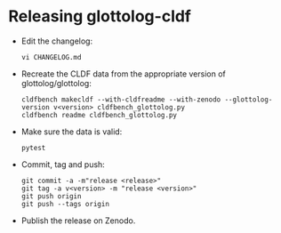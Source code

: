 # Releasing glottolog-cldf

- Edit the changelog:
  ```shell
  vi CHANGELOG.md
  ```
- Recreate the CLDF data from the appropriate version of glottolog/glottolog:
  ```shell
  cldfbench makecldf --with-cldfreadme --with-zenodo --glottolog-version v<version> cldfbench_glottolog.py
  cldfbench readme cldfbench_glottolog.py
  ```
- Make sure the data is valid:
  ```shell
  pytest
  ```
- Commit, tag and push:
  ```shell
  git commit -a -m"release <release>"
  git tag -a v<version> -m "release <version>"
  git push origin
  git push --tags origin
  ```
- Publish the release on Zenodo.
